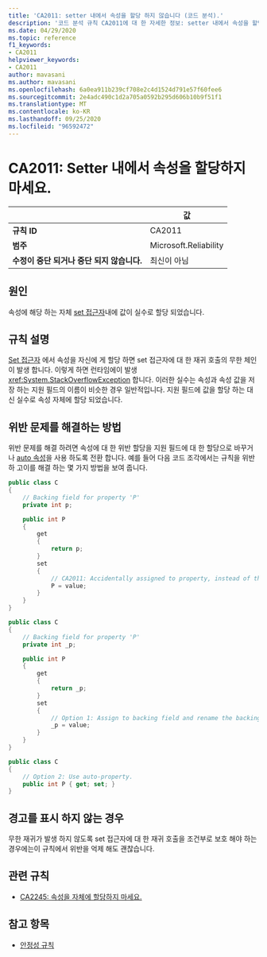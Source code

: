 ```yaml
---
title: 'CA2011: setter 내에서 속성을 할당 하지 않습니다 (코드 분석).'
description: '코드 분석 규칙 CA2011에 대 한 자세한 정보: setter 내에서 속성을 할당 하지 마십시오.'
ms.date: 04/29/2020
ms.topic: reference
f1_keywords:
- CA2011
helpviewer_keywords:
- CA2011
author: mavasani
ms.author: mavasani
ms.openlocfilehash: 6a0ea911b239cf708e2c4d1524d791e57f60fee6
ms.sourcegitcommit: 2e4adc490c1d2a705a0592b295d606b10b9f51f1
ms.translationtype: MT
ms.contentlocale: ko-KR
ms.lasthandoff: 09/25/2020
ms.locfileid: "96592472"
---
```

# <a name="ca2011-do-not-assign-property-within-its-setter"></a>CA2011: Setter 내에서 속성을 할당하지 마세요.

| | 값 |
|-|-|
| **규칙 ID** |CA2011|
| **범주** |Microsoft.Reliability|
| **수정이 중단 되거나 중단 되지 않습니다.** |최신이 아님|

## <a name="cause"></a>원인

속성에 해당 하는 자체 [set 접근자](../../../csharp/programming-guide/classes-and-structs/using-properties.md#the-set-accessor)내에 값이 실수로 할당 되었습니다.

## <a name="rule-description"></a>규칙 설명

[Set 접근자](../../../csharp/programming-guide/classes-and-structs/using-properties.md#the-set-accessor) 에서 속성을 자신에 게 할당 하면 set 접근자에 대 한 재귀 호출의 무한 체인이 발생 합니다. 이렇게 하면 런타임에이 발생 <xref:System.StackOverflowException> 합니다. 이러한 실수는 속성과 속성 값을 저장 하는 지원 필드의 이름이 비슷한 경우 일반적입니다. 지원 필드에 값을 할당 하는 대신 실수로 속성 자체에 할당 되었습니다.

## <a name="how-to-fix-violations"></a>위반 문제를 해결하는 방법

위반 문제를 해결 하려면 속성에 대 한 위반 할당을 지원 필드에 대 한 할당으로 바꾸거나 [auto 속성](../../../csharp/programming-guide/classes-and-structs/auto-implemented-properties.md)을 사용 하도록 전환 합니다. 예를 들어 다음 코드 조각에서는 규칙을 위반 하 고이를 해결 하는 몇 가지 방법을 보여 줍니다.

```csharp
public class C
{
    // Backing field for property 'P'
    private int p;

    public int P
    {
        get
        {
            return p;
        }
        set
        {
            // CA2011: Accidentally assigned to property, instead of the backing field.
            P = value;
        }
    }
}
```

```csharp
public class C
{
    // Backing field for property 'P'
    private int _p;

    public int P
    {
        get
        {
            return _p;
        }
        set
        {
            // Option 1: Assign to backing field and rename the backing field for clarity.
            _p = value;
        }
    }
}
```

```csharp
public class C
{
    // Option 2: Use auto-property.
    public int P { get; set; }
}
```

## <a name="when-to-suppress-warnings"></a>경고를 표시 하지 않는 경우

무한 재귀가 발생 하지 않도록 set 접근자에 대 한 재귀 호출을 조건부로 보호 해야 하는 경우에는이 규칙에서 위반을 억제 해도 괜찮습니다.

## <a name="related-rules"></a>관련 규칙

- [CA2245: 속성을 자체에 할당하지 마세요.](ca2245.md)

## <a name="see-also"></a>참고 항목

- [안정성 규칙](reliability-warnings.md)
